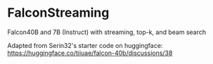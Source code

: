 # FalconStreaming
Falcon40B and 7B (Instruct) with streaming, top-k, and beam search

Adapted from Serin32's starter code on huggingface: https://huggingface.co/tiiuae/falcon-40b/discussions/38
